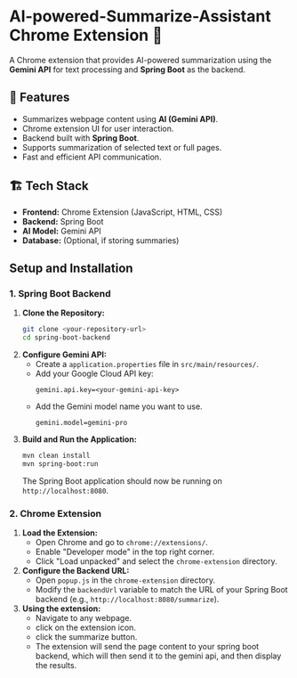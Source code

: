 # AI-powered-Summarize-Assistant Chrome Extension 🚀

A Chrome extension that provides AI-powered summarization using the **Gemini API** for text processing and **Spring Boot** as the backend.

## 📌 Features
- Summarizes webpage content using **AI (Gemini API)**.
- Chrome extension UI for user interaction.
- Backend built with **Spring Boot**.
- Supports summarization of selected text or full pages.
- Fast and efficient API communication.

## 🏗️ Tech Stack
- **Frontend:** Chrome Extension (JavaScript, HTML, CSS)
- **Backend:** Spring Boot
- **AI Model:** Gemini API
- **Database:** (Optional, if storing summaries)

## Setup and Installation

### 1. Spring Boot Backend

1.  **Clone the Repository:**
    ```bash
    git clone <your-repository-url>
    cd spring-boot-backend
    ```
2.  **Configure Gemini API:**
    * Create a `application.properties` file in `src/main/resources/`.
    * Add your Google Cloud API key:
        ```properties
        gemini.api.key=<your-gemini-api-key>
        ```
    * Add the Gemini model name you want to use.
        ```properties
        gemini.model=gemini-pro
        ```
3.  **Build and Run the Application:**
    ```bash
    mvn clean install
    mvn spring-boot:run
    ```
    The Spring Boot application should now be running on `http://localhost:8080`.

### 2. Chrome Extension

1.  **Load the Extension:**
    * Open Chrome and go to `chrome://extensions/`.
    * Enable "Developer mode" in the top right corner.
    * Click "Load unpacked" and select the `chrome-extension` directory.
2.  **Configure the Backend URL:**
    * Open `popup.js` in the `chrome-extension` directory.
    * Modify the `backendUrl` variable to match the URL of your Spring Boot backend (e.g., `http://localhost:8080/summarize`).
3.  **Using the extension:**
    * Navigate to any webpage.
    * click on the extension icon.
    * click the summarize button.
    * The extension will send the page content to your spring boot backend, which will then send it to the gemini api, and then display the results.


